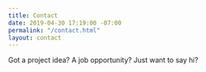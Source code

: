 ```yaml
---
title: Contact
date: 2019-04-30 17:19:00 -07:00
permalink: "/contact.html"
layout: contact
---
```


Got a project idea? A job opportunity? Just want to say hi?